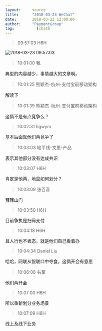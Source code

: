 ```yaml
---
layout:     source 
title:      "2018-03-23-WeChat"
date:       2018-03-23 12:00:00
author:     "PaymentGroup"
tag:		  [chat]
---
```

> 09:57:03  H6H  
   
![2018-03-23 09:57:03](http://static.cocolian.org/img/20180323_095703.png) 
   
> 10:01:00  我  
   
典型的内容越少，事情越大的文章啊。   
   
> 10:01:25  熊颖杰-杭州-支付宝前移动架构  
   
解读下  
   
> 10:01:39  熊颖杰-杭州-支付宝前移动架构  
   
这俩不是有点竞争么？  
   
> 10:02:31  hgwym  
   
基本后面就他们两竞争了  
   
> 10:03:03  地平线-文思-产品  
   
表示其他部分没有达成共识  
   
> 10:03:07  H6H  
   
肯定是他两，地盘如何划分？  
   
> 10:03:09  张百音  
   
拜拜山门  
   
> 10:03:50  H6H  
   
目前争执是扫码支付  
   
> 10:04:18  H6H  
   
且人行也不表态，就是他们自己看着办  
   
> 10:04:34  Daniel Liu  
   
哈哈，网联从银联口中夺食，这俩开会有意思  
   
> 10:06:08  右军  
   
他们两开会   
   
> 10:07:00  H6H  
   
所以重新划分业务场景  
   
> 10:07:09  H6H  
   
线上及线下业务  
   
